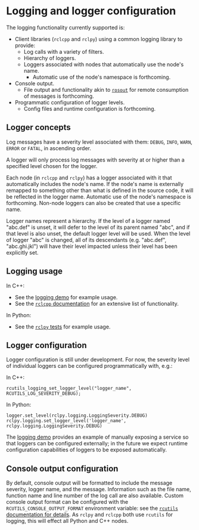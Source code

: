 # Logging and logger configuration

The logging functionality currently supported is:
- Client libraries (`rclcpp` and `rclpy`) using a common logging library to provide:
  - Log calls with a variety of filters.
  - Hierarchy of loggers.
  - Loggers associated with nodes that automatically use the node's name.
    - Automatic use of the node's namespace is forthcoming.
- Console output.
  - File output and functionality akin to [`rosout`](http://wiki.ros.org/rosout) for remote consumption of messages is forthcoming.
- Programmatic configuration of logger levels.
  - Config files and runtime configuration is forthcoming.

## Logger concepts

Log messages have a severity level associated with them: `DEBUG`, `INFO`, `WARN`, `ERROR` or `FATAL`, in ascending order.

A logger will only process log messages with severity at or higher than a specified level chosen for the logger.

Each node (in `rclcpp` and `rclpy`) has a logger associated with it that automatically includes the node's name.
If the node's name is externally remapped to something other than what is defined in the source code, it will be reflected in the logger name.
Automatic use of the node's namespace is forthcoming.
Non-node loggers can also be created that use a specific name.

Logger names represent a hierarchy.
If the level of a logger named "abc.def" is unset, it will defer to the level of its parent named "abc", and if that level is also unset, the default logger level will be used.
When the level of logger "abc" is changed, all of its descendants (e.g. "abc.def", "abc.ghi.jkl") will have their level impacted unless their level has been explicitly set.

## Logging usage

<!-- the `rclcpp` documentation won't include logging until we make a new doc dump -->
In C++:
- See the [logging demo](Logging-and-logger-configuration) for example usage.
- See the [`rclcpp` documentation]() for an extensive list of functionality.

In Python:
- See the [`rclpy` tests](https://github.com/ros2/rclpy/blob/master/rclpy/test/test_logging.py) for example usage.

## Logger configuration

Logger configuration is still under development.
For now, the severity level of individual loggers can be configured programmatically with, e.g.:

In C++:
```
rcutils_logging_set_logger_level("logger_name", RCUTILS_LOG_SEVERITY_DEBUG);
```

In Python:
```
logger.set_level(rclpy.logging.LoggingSeverity.DEBUG)
rclpy.logging.set_logger_level('logger_name', rclpy.logging.LoggingSeverity.DEBUG)
```

The [logging demo](Logging-and-logger-configuration) provides an example of manually exposing a service so that loggers can be configured externally; in the future we expect runtime configuration capabilities of loggers to be exposed automatically.

## Console output configuration

<!-- the rcutils docs won't mention this env var until we make a new doc dump -->
By default, console output will be formatted to include the message severity, logger name, and the message.
Information such as the file name, function name and line number of the log call are also available.
Custom console output format can be configured with the `RCUTILS_CONSOLE_OUTPUT_FORMAT` environment variable: see the [`rcutils` documentation for details](https://github.com/ros2/rcutils/blob/b804084ff0eac312f11c51849f4a5fcdaa4f153f/include/rcutils/logging.h#L49..L62).
As `rclpy` and `rclcpp` both use `rcutils` for logging, this will effect all Python and C++ nodes.